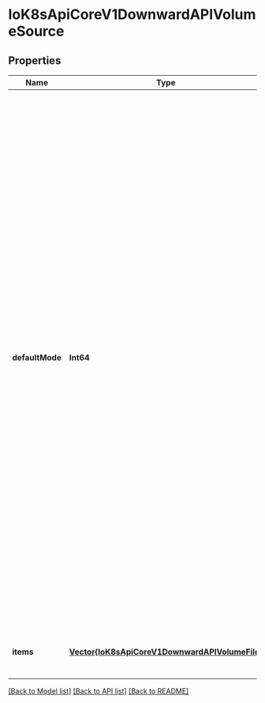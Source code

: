# IoK8sApiCoreV1DownwardAPIVolumeSource


## Properties
Name | Type | Description | Notes
------------ | ------------- | ------------- | -------------
**defaultMode** | **Int64** | Optional: mode bits to use on created files by default. Must be a Optional: mode bits used to set permissions on created files by default. Must be an octal value between 0000 and 0777 or a decimal value between 0 and 511. YAML accepts both octal and decimal values, JSON requires decimal values for mode bits. Defaults to 0644. Directories within the path are not affected by this setting. This might be in conflict with other options that affect the file mode, like fsGroup, and the result can be other mode bits set. | [optional] [default to nothing]
**items** | [**Vector{IoK8sApiCoreV1DownwardAPIVolumeFile}**](IoK8sApiCoreV1DownwardAPIVolumeFile.md) | Items is a list of downward API volume file | [optional] [default to nothing]


[[Back to Model list]](../README.md#models) [[Back to API list]](../README.md#api-endpoints) [[Back to README]](../README.md)


